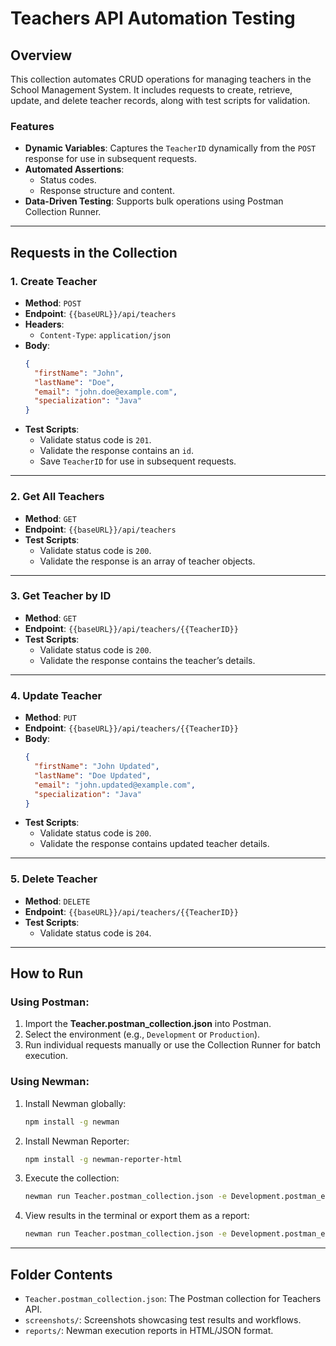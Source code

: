 # Teachers API Automation Testing

## Overview

This collection automates CRUD operations for managing teachers in the School Management System. It includes requests to create, retrieve, update, and delete teacher records, along with test scripts for validation.

### Features

- **Dynamic Variables**: Captures the `TeacherID` dynamically from the `POST` response for use in subsequent requests.
- **Automated Assertions**:
  - Status codes.
  - Response structure and content.
- **Data-Driven Testing**: Supports bulk operations using Postman Collection Runner.

---

## Requests in the Collection

### 1. **Create Teacher**

- **Method**: `POST`
- **Endpoint**: `{{baseURL}}/api/teachers`
- **Headers**:
  - `Content-Type`: `application/json`
- **Body**:
  ```json
  {
    "firstName": "John",
    "lastName": "Doe",
    "email": "john.doe@example.com",
    "specialization": "Java"
  }
  ```
- **Test Scripts**:
  - Validate status code is `201`.
  - Validate the response contains an `id`.
  - Save `TeacherID` for use in subsequent requests.

---

### 2. **Get All Teachers**

- **Method**: `GET`
- **Endpoint**: `{{baseURL}}/api/teachers`
- **Test Scripts**:
  - Validate status code is `200`.
  - Validate the response is an array of teacher objects.

---

### 3. **Get Teacher by ID**

- **Method**: `GET`
- **Endpoint**: `{{baseURL}}/api/teachers/{{TeacherID}}`
- **Test Scripts**:
  - Validate status code is `200`.
  - Validate the response contains the teacher’s details.

---

### 4. **Update Teacher**

- **Method**: `PUT`
- **Endpoint**: `{{baseURL}}/api/teachers/{{TeacherID}}`
- **Body**:
  ```json
  {
    "firstName": "John Updated",
    "lastName": "Doe Updated",
    "email": "john.updated@example.com",
    "specialization": "Java"
  }
  ```
- **Test Scripts**:
  - Validate status code is `200`.
  - Validate the response contains updated teacher details.

---

### 5. **Delete Teacher**

- **Method**: `DELETE`
- **Endpoint**: `{{baseURL}}/api/teachers/{{TeacherID}}`
- **Test Scripts**:
  - Validate status code is `204`.

---

## How to Run

### Using Postman:

1. Import the **Teacher.postman_collection.json** into Postman.
2. Select the environment (e.g., `Development` or `Production`).
3. Run individual requests manually or use the Collection Runner for batch execution.

### Using Newman:

1. Install Newman globally:
   ```bash
   npm install -g newman
   ```
2. Install Newman Reporter:
   ```bash
   npm install -g newman-reporter-html
   ```
3. Execute the collection:
   ```bash
   newman run Teacher.postman_collection.json -e Development.postman_environment.json -g workspace.postman_globals.json
   ```
4. View results in the terminal or export them as a report:
   ```bash
   newman run Teacher.postman_collection.json -e Development.postman_environment.json -g workspace.postman_globals.json -r html
   ```

---

## Folder Contents

- `Teacher.postman_collection.json`: The Postman collection for Teachers API.
- `screenshots/`: Screenshots showcasing test results and workflows.
- `reports/`: Newman execution reports in HTML/JSON format.
